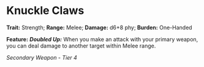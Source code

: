 # Knuckle Claws

**Trait:** Strength; **Range:** Melee; **Damage:** d6+8 phy; **Burden:** One-Handed

**Feature:** ***Doubled Up:*** When you make an attack with your primary weapon, you can deal damage to another target within Melee range.

*Secondary Weapon - Tier 4*
